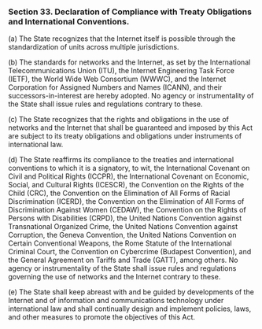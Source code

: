 ### Section 33. Declaration of Compliance with Treaty Obligations and International Conventions.

(a) The State recognizes that the Internet itself is possible through the standardization of units across multiple jurisdictions.

(b) The standards for networks and the Internet, as set by the International Telecommunications Union (ITU), the Internet Engineering Task Force (IETF),
the World Wide Web Consortium (WWWC), and the Internet Corporation for Assigned Numbers and Names (ICANN), and their successors-in-interest are hereby adopted.
No agency or instrumentality of the State shall issue rules and regulations contrary to these.

(c) The State recognizes that the rights and obligations in the use of networks and the Internet that shall be guaranteed and imposed by this Act are subject
to its treaty obligations and obligations under instruments of international law.

(d) The State reaffirms its compliance to the treaties and international conventions to which it is a signatory, to wit, the International Covenant on Civil
and Political Rights (ICCPR), the International Covenant on Economic, Social, and Cultural Rights (ICESCR), the Convention on the Rights of the Child (CRC),
the Convention on the Elimination of All Forms of Racial Discrimination (ICERD), the Convention on the Elimination of All Forms of Discrimination Against Women
(CEDAW), the Convention on the Rights of Persons with Disabilities (CRPD), the United Nations Convention against Transnational Organized Crime, the United
Nations Convention against Corruption, the Geneva Convention, the United Nations Convention on Certain Conventional Weapons, the Rome Statute of the
International Criminal Court, the Convention on Cybercrime (Budapest Convention), and the General Agreement on Tariffs and Trade (GATT), among others.
No agency or instrumentality of the State shall issue rules and regulations governing the use of networks and the Internet contrary to these.

(e) The State shall keep abreast with and be guided by developments of the Internet and of information and communications technology under international
law and shall continually design and implement policies, laws, and other measures to promote the objectives of this Act.
